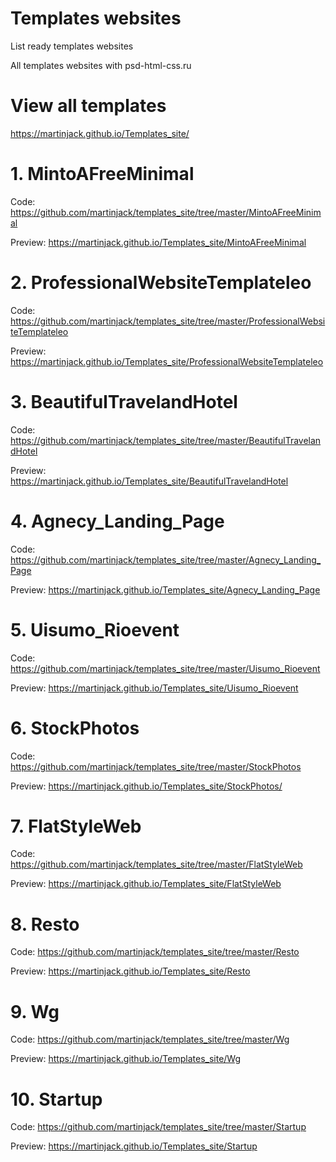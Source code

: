 # Templates websites

List ready templates websites

All templates websites with psd-html-css.ru

# View all templates 
https://martinjack.github.io/Templates_site/

# 1. MintoAFreeMinimal
Code: https://github.com/martinjack/templates_site/tree/master/MintoAFreeMinimal

Preview: https://martinjack.github.io/Templates_site/MintoAFreeMinimal
# 2. ProfessionalWebsiteTemplateleo
Code: https://github.com/martinjack/templates_site/tree/master/ProfessionalWebsiteTemplateleo

Preview: https://martinjack.github.io/Templates_site/ProfessionalWebsiteTemplateleo

# 3. BeautifulTravelandHotel
Code: https://github.com/martinjack/templates_site/tree/master/BeautifulTravelandHotel

Preview: https://martinjack.github.io/Templates_site/BeautifulTravelandHotel

# 4. Agnecy_Landing_Page
Code: https://github.com/martinjack/templates_site/tree/master/Agnecy_Landing_Page

Preview: https://martinjack.github.io/Templates_site/Agnecy_Landing_Page

# 5. Uisumo_Rioevent
Code: https://github.com/martinjack/templates_site/tree/master/Uisumo_Rioevent

Preview: https://martinjack.github.io/Templates_site/Uisumo_Rioevent

# 6. StockPhotos
Code: https://github.com/martinjack/templates_site/tree/master/StockPhotos

Preview: https://martinjack.github.io/Templates_site/StockPhotos/

# 7. FlatStyleWeb
Code: https://github.com/martinjack/templates_site/tree/master/FlatStyleWeb

Preview: https://martinjack.github.io/Templates_site/FlatStyleWeb

# 8. Resto
Code: https://github.com/martinjack/templates_site/tree/master/Resto

Preview: https://martinjack.github.io/Templates_site/Resto

# 9. Wg
Code: https://github.com/martinjack/templates_site/tree/master/Wg

Preview: https://martinjack.github.io/Templates_site/Wg

# 10. Startup
Code: https://github.com/martinjack/templates_site/tree/master/Startup

Preview: https://martinjack.github.io/Templates_site/Startup


